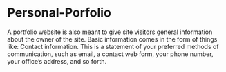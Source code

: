 # Personal-Porfolio
A portfolio website is also meant to give site visitors general information about the owner of the site. Basic information comes in the form of things like: Contact information. This is a statement of your preferred methods of communication, such as email, a contact web form, your phone number, your office’s address, and so forth.
